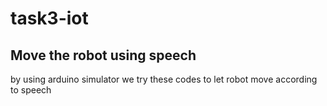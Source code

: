 # task3-iot
## Move the robot using speech
 by using arduino simulator we try these codes to let robot move according to speech
